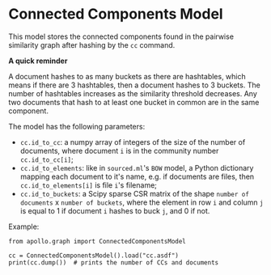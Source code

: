 # Connected Components Model

This model stores the connected components found in the pairwise similarity
graph after hashing by the `cc` command. 

**A quick reminder**

A document hashes to as many buckets as there are hashtables, which means if there are 
3 hashtables, then a document hashes to 3 buckets. The number of hashtables increases 
as the similarity threshold decreases. Any two documents that hash to at least one bucket 
in common are in the same component.

The model has the following parameters:

- `cc.id_to_cc`: a numpy array of integers of the size of the number of documents, where
document `i` is in the community number `cc.id_to_cc[i]`;
- `cc.id_to_elements`: like in `sourced.ml`'s `BOW` model, a Python dictionary
mapping each document to it's name, e.g. if documents are files, then `cc.id_to_elements[i]`
is file `i`'s filename;
- `cc.id_to_buckets`: a Scipy sparse CSR matrix of the shape `number of documents` 
x `number of buckets`, where the element in row `i` and column `j` is equal to 1 if
document `i` hashes to buck `j`, and 0 if not.

Example:

```
from apollo.graph import ConnectedComponentsModel

cc = ConnectedComponentsModel().load("cc.asdf")
print(cc.dump())  # prints the number of CCs and documents
```